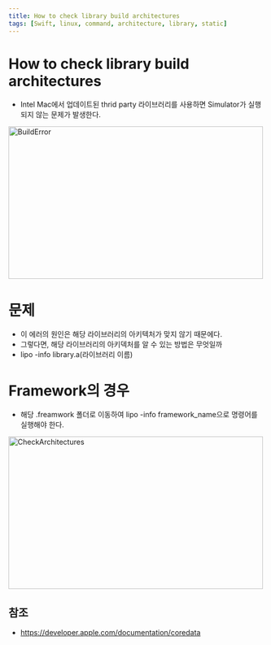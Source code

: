 ```yaml
---
title: How to check library build architectures
tags: [Swift, linux, command, architecture, library, static]
---
```


# How to check library build architectures

- Intel Mac에서 업데이트된 thrid party 라이브러리를 사용하면 Simulator가 실행되지 않는 문제가 발생한다.

<img src="/framework/buildError.png" width="500px" height="300px" title="BuildError"/>

# 문제
- 이 에러의 원인은 해당 라이브러리의 아키텍처가 맞지 않기 때문에다.
- 그렇다면, 해당 라이브러리의 아키덱처를 알 수 있는 방법은 무엇일까
- lipo -info library.a(라이브러리 이름)

# Framework의 경우
- 해당 .freamwork 폴더로 이동하여 lipo -info framework_name으로 명령어를 실행해야 한다.

<img src="/framework/checkArchitectures.png" width="500px" height="300px" title="CheckArchitectures" />



## 참조
- https://developer.apple.com/documentation/coredata

